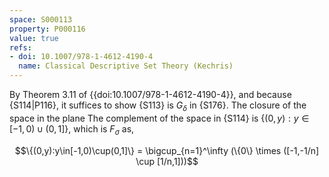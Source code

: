 ```yaml
---
space: S000113
property: P000116
value: true
refs:
- doi: 10.1007/978-1-4612-4190-4
  name: Classical Descriptive Set Theory (Kechris)
---
```


By Theorem 3.11 of {{doi:10.1007/978-1-4612-4190-4}}, and because {S114|P116}, it suffices
to show {S113} is $G_\delta$ in {S176}. The closure of the space in the plane
The complement of the space in {S114} is $\{(0,y):y\in[-1,0)\cup(0,1]\}$, which is $F_\sigma$ as,

$$\{(0,y):y\in[-1,0)\cup(0,1]\} = \bigcup_{n=1}^\infty (\{0\} \times ([-1,-1/n] \cup [1/n,1]))$$
